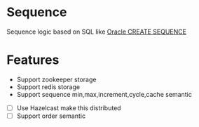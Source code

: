 # Sequence

Sequence logic based on SQL like [Oracle CREATE SEQUENCE](http://docs.oracle.com/cd/B28359_01/server.111/b28286/statements_6015.htm#SQLRF01314)

# Features
* Support zookeeper storage
* Support redis storage
* Support sequence min,max,increment,cycle,cache semantic
* [ ] Use Hazelcast make this distributed
* [ ] Support order semantic
